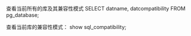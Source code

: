 查看当前所有的库及其兼容性模式
SELECT datname,  datcompatibility FROM pg_database;

查看当前库的兼容性模式：
show sql_compatibility;

